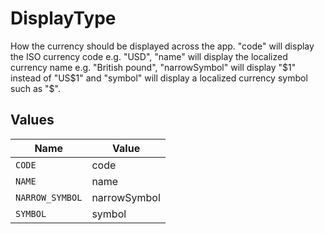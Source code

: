 # DisplayType

How the currency should be displayed across the app. "code" will display the ISO currency code e.g. "USD", "name" will display the localized currency name e.g. "British pound", "narrowSymbol" will display "$1" instead of "US$1" and "symbol" will display a localized currency symbol such as "$".


## Values

| Name            | Value           |
| --------------- | --------------- |
| `CODE`          | code            |
| `NAME`          | name            |
| `NARROW_SYMBOL` | narrowSymbol    |
| `SYMBOL`        | symbol          |